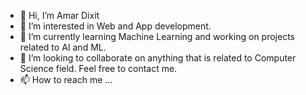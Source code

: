 - 👋 Hi, I’m Amar Dixit
- 👀 I’m interested in Web and App development. 
- 🌱 I’m currently learning Machine Learning and working on projects related to AI and ML.
- 💞️ I’m looking to collaborate on anything that is related to Computer Science field. Feel free to contact me.
- 📫 How to reach me ...

<!---
amardixit94/amardixit94 is a ✨ special ✨ repository because its `README.md` (this file) appears on your GitHub profile.
You can click the Preview link to take a look at your changes.
--->
